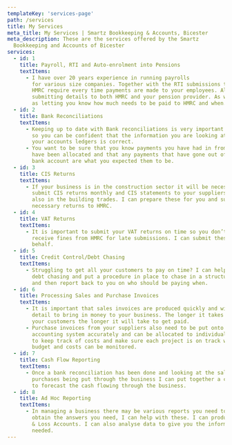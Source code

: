 ```yaml
---
templateKey: 'services-page'
path: /services
title: My Services
meta_title: My Services | Smartz Bookkeeping & Accounts, Bicester
meta_description: These are the services offered by the Smartz
  Bookkeeping and Accounts of Bicester 
services:
  - id: 1
    title: Payroll, RTI and Auto-enrolment into Pensions
    textItems:
      - I have over 20 years experience in running payrolls
        for various size companies. Together with the RTI submissions that
        HMRC require every time payments are made to your employees. Also
        submitting details to both HMRC and your pension provider. As well
        as letting you know how much needs to be paid to HMRC and when.
  - id: 2
    title: Bank Reconciliations
    textItems:
      - Keeping up to date with Bank reconciliations is very important
        so you can be confident that the information you are looking at on
        your accounts ledgers is correct.
      - You want to be sure that you know payments you have had in from customers
        have been allocated and that any payments that have gone out of your
        bank account are what you expected them to be.
  - id: 3
    title: CIS Returns
    textItems:
      - If your business is in the construction sector it will be necessary to
        submit CIS returns monthly and CIS statements to your suppliers who are
        also in the building trades. I can prepare these for you and submit the
        necessary returns to HMRC.
  - id: 4
    title: VAT Returns
    textItems:
      - It is important to submit your VAT returns on time so you don’t not
        receive fines from HMRC for late submissions. I can submit these on your
        behalf.
  - id: 5
    title: Credit Control/Debt Chasing
    textItems:
      - Struggling to get all your customers to pay on time? I can help with
        debt chasing and put a procedure in place to chase in a structured way
        and then report back to you on who should be paying when.
  - id: 6
    title: Processing Sales and Purchase Invoices
    textItems:
      - It is important that sales invoices are produced quickly and with enough
        detail to bring in money to your business. The longer it takes to bill
        your customers the longer it will take to get paid.
      - Purchase invoices from your suppliers also need to be put onto your
        accounting system accurately and can be allocated to individual projects
        to keep track of costs and make sure each project is on track with your
        budget and costs can be monitored.
  - id: 7
    title: Cash Flow Reporting
    textItems:
      - Once a bank reconciliation has been done and looking at the sales and
        purchases being put through the business I can put together a cash flow
        to forecast the cash flowing through the business.
  - id: 8
    title: Ad Hoc Reporting
    textItems:
      - In managing a business there may be various reports you need to help you
        obtain the answers you need, I can help with these. I can produce Profit
        & Loss Accounts. I can also analyse data to give you the information
        needed.
---
```


